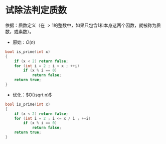 # 试除法判定质数
依据：质数定义（在 $>1$的整数中，如果只包含$1$和本身这两个因数，就被称为质数，或素数）。
* 原始：$O(n)$
```cpp
bool is_prime(int x)
{
    if (x < 2) return false;
    for (int i = 2 ; i < x ; ++i)
        if (x % i == 0)
            return false;
    return true;
}
```
* 优化：$O(\sqrt n)$
```cpp
bool is_prime(int x)
{
    if (x < 2) return false;
    for (int i = 2 ; i <= x / i ; ++i)
        if (x % i == 0)
            return false;
    return true;
}
```